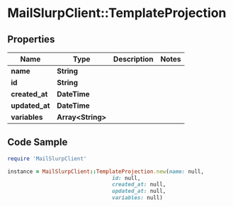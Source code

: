 # MailSlurpClient::TemplateProjection

## Properties

Name | Type | Description | Notes
------------ | ------------- | ------------- | -------------
**name** | **String** |  | 
**id** | **String** |  | 
**created_at** | **DateTime** |  | 
**updated_at** | **DateTime** |  | 
**variables** | **Array&lt;String&gt;** |  | 

## Code Sample

```ruby
require 'MailSlurpClient'

instance = MailSlurpClient::TemplateProjection.new(name: null,
                                 id: null,
                                 created_at: null,
                                 updated_at: null,
                                 variables: null)
```


